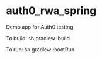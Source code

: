 # auth0_rwa_spring
Demo app for Auth0 testing

To build:
sh gradlew :build

To run:
sh gradlew :bootRun

